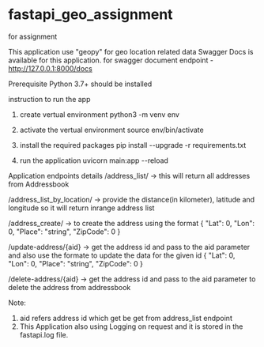 # fastapi_geo_assignment
for assignment

This application use "geopy" for geo location related data
Swagger Docs is available for this application.
for swagger document endpoint - http://127.0.0.1:8000/docs

Prerequisite
Python 3.7+ should be installed

instruction to run the app
1. create vertual environment
python3 -m venv env

2. activate the vertual environment
source env/bin/activate

3. install the required packages
pip install --upgrade -r requirements.txt

4. run the application
uvicorn main:app --reload

Application endpoints details
/address_list/ 
-> this will return all addresses from Addressbook

/address_list_by_location/
-> provide the distance(in kilometer), latitude and longitude so it will return inrange address list 

/address_create/
-> to create the address using the format
{
  "Lat": 0,
  "Lon": 0,
  "Place": "string",
  "ZipCode": 0
}

/update-address/{aid}
-> get the address id and pass to the aid parameter and also use the formate to update the data for the given id
{
  "Lat": 0,
  "Lon": 0,
  "Place": "string",
  "ZipCode": 0
}

/delete-address/{aid}
-> get the address id and pass to the aid parameter to delete the address from addressbook

Note: 
1. aid refers address id which get be get from address_list endpoint
2. This Application also using Logging on request and it is stored in the fastapi.log file.
